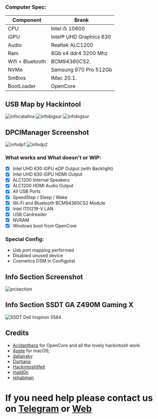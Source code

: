 ### Computer Spec:
| Component        | Brank                              |
| ---------------- | ---------------------------------- |
| CPU              | Intel i5 10600                     |
| iGPU             | Intel® UHD Graphics 630            |
| Audio            | Realtek ALC1200                    |
| Ram              | 8Gb x4 ddr4 3200 Mhz               |
| Wifi + Bluetooth | BCM94360CS2.                       |
| NVMe             | Samsung 970 Pro 512Gb              |
| SmBios           | IMac 20.1.                         |
| BootLoader       | OpenCore                           |

## USB Map by Hackintool
![infocatalina](./Screenshot/1.png)
![infobigsur](./Screenshot/2.png)
![infobigsur](./Screenshot/3.png) 

## DPCIManager Screenshot
![infodp1](./Screenshot/4.png)
![infodp2](./Screenshot/5.png)

### What works and What doesn't or WIP:
- [x] Intel UHD 630 iGPU eDP Output (with Backlight)
- [x] Intel UHD 630 iGPU HDMI Output
- [x] ALC1200 Internal Speakers
- [x] ALC1200 HDMI Audio Output
- [x] All USB Ports 
- [x] SpeedStep / Sleep / Wake
- [x] Wi-Fi and Bluetooth BCM94360CS2 Module
- [x] Intel (11)I219-V LAN
- [x] USB Cardreader
- [x] NVRAM
- [x] Windows boot from OpenCore

### Special Config:

- Usb port mapping performed
- Disabled unused device
- Cosmetics DSM in Configplist

## Info Section Screenshot

![pcisection](./Screenshot/4.png)

## Info Section SSDT GA Z490M Gaming X

![SSDT Dell Inspiron 5584](./Screenshot/5.png)

## Credits

- [Acidanthera](https://github.com/acidanthera) for OpenCore and all the lovely hackintosh work.
- [Apple](https://apple.com) for macOS;
- [daliansky](https://github.com/daliansky)
- [Dortiana](https://github.com/dortania)
- [Hackintoshlifeit](https://github.com/Hackintoshlifeit)
- [mald0n](https://github.com/MaLd0n)
- [rehabman](https://github.com/RehabMan)

# If you need help please contact us on [Telegram](https://t.me/HackintoshLife_it) or [Web](https://www.hackintoshlife.it/)
